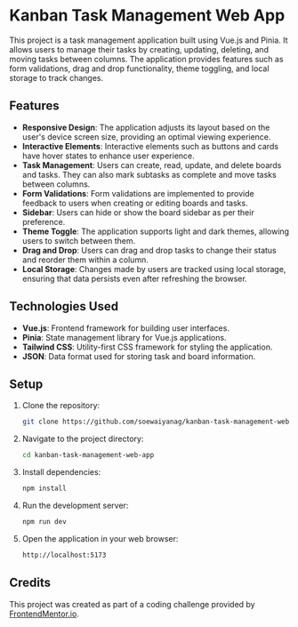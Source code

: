 # Kanban Task Management Web App

This project is a task management application built using Vue.js and Pinia. It allows users to manage their tasks by creating, updating, deleting, and moving tasks between columns. The application provides features such as form validations, drag and drop functionality, theme toggling, and local storage to track changes.

## Features

- **Responsive Design**: The application adjusts its layout based on the user's device screen size, providing an optimal viewing experience.
- **Interactive Elements**: Interactive elements such as buttons and cards have hover states to enhance user experience.
- **Task Management**: Users can create, read, update, and delete boards and tasks. They can also mark subtasks as complete and move tasks between columns.
- **Form Validations**: Form validations are implemented to provide feedback to users when creating or editing boards and tasks.
- **Sidebar**: Users can hide or show the board sidebar as per their preference.
- **Theme Toggle**: The application supports light and dark themes, allowing users to switch between them.
- **Drag and Drop**: Users can drag and drop tasks to change their status and reorder them within a column.
- **Local Storage**: Changes made by users are tracked using local storage, ensuring that data persists even after refreshing the browser.

## Technologies Used

- **Vue.js**: Frontend framework for building user interfaces.
- **Pinia**: State management library for Vue.js applications.
- **Tailwind CSS**: Utility-first CSS framework for styling the application.
- **JSON**: Data format used for storing task and board information.

## Setup

1. Clone the repository:

   ```bash
   git clone https://github.com/soewaiyanag/kanban-task-management-web-app.git
   ```

2. Navigate to the project directory:

   ```bash
   cd kanban-task-management-web-app
   ```

3. Install dependencies:

   ```bash
   npm install
   ```

4. Run the development server:

   ```bash
   npm run dev
   ```

5. Open the application in your web browser:

   ```bash
   http://localhost:5173
   ```

## Credits

This project was created as part of a coding challenge provided by [FrontendMentor.io](https://www.frontendmentor.io).
